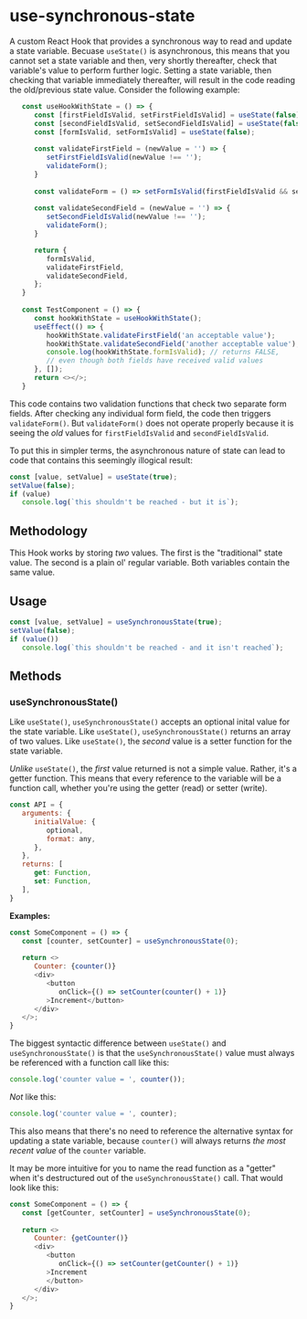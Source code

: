 # use-synchronous-state
A custom React Hook that provides a synchronous way to read and update a state variable. Becuase `useState()` is asynchronous, this means that you cannot set a state variable and then, very shortly thereafter, check that variable's value to perform further logic.  Setting a state variable, then checking that variable immediately thereafter, will result in the code reading the old/previous state value.  Consider the following example:

```javascript
   const useHookWithState = () => {
      const [firstFieldIsValid, setFirstFieldIsValid] = useState(false);
      const [secondFieldIsValid, setSecondFieldIsValid] = useState(false);
      const [formIsValid, setFormIsValid] = useState(false);
      
      const validateFirstField = (newValue = '') => {
         setFirstFieldIsValid(newValue !== '');
         validateForm();
      }
      
      const validateForm = () => setFormIsValid(firstFieldIsValid && secondFieldIsValid);
      
      const validateSecondField = (newValue = '') => {
         setSecondFieldIsValid(newValue !== '');
         validateForm();
      }

      return {
         formIsValid,
         validateFirstField,
         validateSecondField,
      };
   }
   
   const TestComponent = () => {
      const hookWithState = useHookWithState();
      useEffect(() => {
         hookWithState.validateFirstField('an acceptable value');
         hookWithState.validateSecondField('another acceptable value');
         console.log(hookWithState.formIsValid); // returns FALSE, 
         // even though both fields have received valid values
      }, []);
      return <></>;
   }
```

This code contains two validation functions that check two separate form fields.  After checking any individual form field, the code then triggers `validateForm()`.  But `validateForm()` does not operate properly because it is seeing the _old_ values for `firstFieldIsValid` and `secondFieldIsValid`.

To put this in simpler terms, the asynchronous nature of state can lead to code that contains this seemingly illogical result:

```javascript
const [value, setValue] = useState(true);
setValue(false);
if (value)
   console.log(`this shouldn't be reached - but it is`);
```

## Methodology

This Hook works by storing _two_ values.  The first is the "traditional" state value.  The second is a plain ol' regular variable.  Both variables contain the same value.

## Usage

```javascript
const [value, setValue] = useSynchronousState(true);
setValue(false);
if (value())
   console.log(`this shouldn't be reached - and it isn't reached`);
```

## Methods

### useSynchronousState()

Like `useState()`, `useSynchronousState()` accepts an optional inital value for the state variable.  Like `useState()`, `useSynchronousState()` returns an array of two values.  Like `useState()`, the _second_ value is a setter function for the state variable.

_Unlike_ `useState()`, the _first_ value returned is not a simple value.  Rather, it's a getter function.  This means that every reference to the variable will be a function call, whether you're using the getter (read) or setter (write).

```javascript
const API = {
   arguments: {
      initialValue: {
         optional,
         format: any,
      },
   },
   returns: [
      get: Function,
      set: Function,
   ],
}
```

**Examples:**

```javascript
const SomeComponent = () => {
   const [counter, setCounter] = useSynchronousState(0);
   
   return <>
      Counter: {counter()}
      <div>
         <button
            onClick={() => setCounter(counter() + 1)}
         >Increment</button>
      </div>   
   </>;
}
```

The biggest syntactic difference between `useState()` and `useSynchronousState()` is that the `useSynchronousState()` value must always be referenced with a function call like this:

```javascript
console.log('counter value = ', counter());
```

_Not_ like this:

```javascript
console.log('counter value = ', counter);
```

This also means that there's no need to reference the alternative syntax for updating a state variable, because `counter()` will always returns _the most recent value_ of the `counter` variable.

It may be more intuitive for you to name the read function as a "getter" when it's destructured out of the `useSynchronousState()` call. That would look like this:

```javascript
const SomeComponent = () => {
   const [getCounter, setCounter] = useSynchronousState(0);
   
   return <>
      Counter: {getCounter()}
      <div>
         <button
            onClick={() => setCounter(getCounter() + 1)}
         >Increment
         </button>
      </div>
   </>;
}
```
